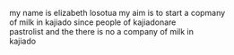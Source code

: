 my name is elizabeth losotua my aim is to start a copmany 
<br> of milk  in kajiado  since people of kajiadonare <br>
 pastrolist and the there is no a company of milk in <br>
kajiado  
